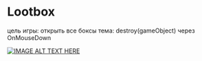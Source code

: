 # Lootbox
цель игры: открыть все боксы
тема: destroy(gameObject) через OnMouseDown

[![IMAGE ALT TEXT HERE](https://img.youtube.com/vi/8hyG-F6Ces0/0.jpg)](https://youtu.be/8hyG-F6Ces0)
